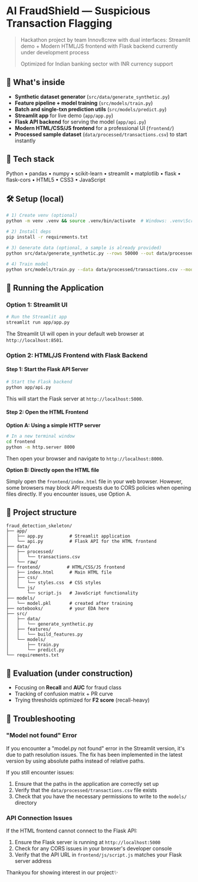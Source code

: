# AI FraudShield — Suspicious Transaction Flagging

> Hackathon project by team Innov8crew with dual interfaces: Streamlit demo + Modern HTML/JS frontend with Flask backend currently under development process
>
> Optimized for Indian banking sector with INR currency support

## 🚀 What's inside
- **Synthetic dataset generator** (`src/data/generate_synthetic.py`)
- **Feature pipeline + model training** (`src/models/train.py`)
- **Batch and single-txn prediction utils** (`src/models/predict.py`)
- **Streamlit app** for live demo (`app/app.py`)
- **Flask API backend** for serving the model (`app/api.py`)
- **Modern HTML/CSS/JS frontend** for a professional UI (`frontend/`)
- **Processed sample dataset** (`data/processed/transactions.csv`) to start instantly

## 🧰 Tech stack
Python • pandas • numpy • scikit-learn • streamlit • matplotlib • flask • flask-cors • HTML5 • CSS3 • JavaScript

## 🛠️ Setup (local)
```bash
# 1) Create venv (optional)
python -m venv .venv && source .venv/bin/activate  # Windows: .venv\Scripts\activate

# 2) Install deps
pip install -r requirements.txt

# 3) Generate data (optional, a sample is already provided)
python src/data/generate_synthetic.py --rows 50000 --out data/processed/transactions.csv

# 4) Train model
python src/models/train.py --data data/processed/transactions.csv --model_path models/model.pkl
```

## 🚀 Running the Application

### Option 1: Streamlit UI
```bash
# Run the Streamlit app
streamlit run app/app.py
```
The Streamlit UI will open in your default web browser at `http://localhost:8501`.

### Option 2: HTML/JS Frontend with Flask Backend

#### Step 1: Start the Flask API Server
```bash
# Start the Flask backend
python app/api.py
```
This will start the Flask server at `http://localhost:5000`.

#### Step 2: Open the HTML Frontend

**Option A: Using a simple HTTP server**
```bash
# In a new terminal window
cd frontend
python -m http.server 8000
```
Then open your browser and navigate to `http://localhost:8000`.

**Option B: Directly open the HTML file**

Simply open the `frontend/index.html` file in your web browser. However, some browsers may block API requests due to CORS policies when opening files directly. If you encounter issues, use Option A.

## 📂 Project structure
```
fraud_detection_skeleton/
├── app/
│   ├── app.py          # Streamlit application
│   └── api.py          # Flask API for the HTML frontend
├── data/
│   ├── processed/
│   │   └── transactions.csv
│   └── raw/
├── frontend/          # HTML/CSS/JS frontend
│   ├── index.html      # Main HTML file
│   ├── css/
│   │   └── styles.css  # CSS styles
│   └── js/
│       └── script.js   # JavaScript functionality
├── models/
│   └── model.pkl       # created after training
├── notebooks/          # your EDA here
├── src/
│   ├── data/
│   │   └── generate_synthetic.py
│   ├── features/
│   │   └── build_features.py
│   └── models/
│       ├── train.py
│       └── predict.py
└── requirements.txt
```

## 🧪 Evaluation (under construction)
- Focusing on **Recall** and **AUC** for fraud class
- Tracking of confusion matrix + PR curve
- Trying thresholds optimized for **F2 score** (recall-heavy)

## 🔧 Troubleshooting

### "Model not found" Error
If you encounter a "model.py not found" error in the Streamlit version, it's due to path resolution issues. The fix has been implemented in the latest version by using absolute paths instead of relative paths.

If you still encounter issues:
1. Ensure that the paths in the application are correctly set up
2. Verify that the `data/processed/transactions.csv` file exists
3. Check that you have the necessary permissions to write to the `models/` directory

### API Connection Issues
If the HTML frontend cannot connect to the Flask API:
1. Ensure the Flask server is running at `http://localhost:5000`
2. Check for any CORS issues in your browser's developer console
3. Verify that the API URL in `frontend/js/script.js` matches your Flask server address

Thankyou for showing interest in our project✨
